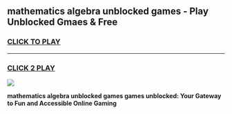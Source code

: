 
## mathematics algebra unblocked games - Play Unblocked Gmaes & Free
<h3>
<a href="https://news.freeplayer.one?title=mathematics_algebra_unblocked_games&ref=16F">CLICK TO PLAY</a></h3>
<hr>

<h3>
<a href="https://news.freeplayer.one?title=mathematics_algebra_unblocked_games&ref=16F">CLICK 2 PLAY</a>
  
</h3>

<a href="https://news.freeplayer.one?title=mathematics_algebra_unblocked_games&ref=16F/"><img src="https://clearcache.store/games.png"></a>


**mathematics algebra unblocked games games unblocked: Your Gateway to Fun and Accessible Online Gaming**
